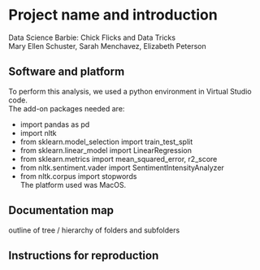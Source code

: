 # Project name and introduction
Data Science Barbie: Chick Flicks and Data Tricks<br>
Mary Ellen Schuster, Sarah Menchavez, Elizabeth Peterson

## Software and platform
To perform this analysis, we used a python environment in Virtual Studio code.<br>
The add-on packages needed are: 
- import pandas as pd
- import nltk
- from sklearn.model_selection import train_test_split
- from sklearn.linear_model import LinearRegression
- from sklearn.metrics import mean_squared_error, r2_score
- from nltk.sentiment.vader import SentimentIntensityAnalyzer
- from nltk.corpus import stopwords<br>
The platform used was MacOS.

## Documentation map
outline of tree / hierarchy of folders and subfolders

## Instructions for reproduction
